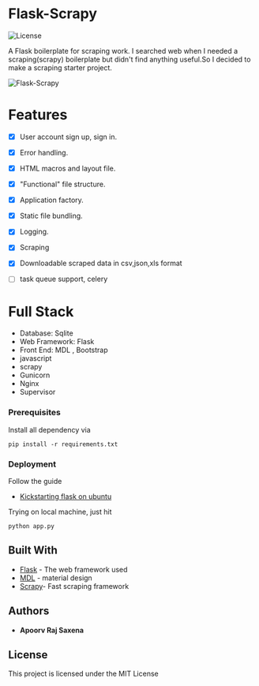 
# Flask-Scrapy

![License](http://img.shields.io/:license-mit-blue.svg)

A Flask boilerplate for scraping work.
I searched web when I needed a scraping(scrapy) boilerplate but didn't find anything useful.So I decided to make a scraping starter project.

![Flask-Scrapy](http://i.makeagif.com/media/5-18-2017/U5_Vut.gif)

# Features

- [x] User account sign up, sign in.
- [x] Error handling.
- [x] HTML macros and layout file.
- [x] "Functional" file structure.
- [x] Application factory.
- [x] Static file bundling.
- [x] Logging.
- [x] Scraping 
- [x] Downloadable scraped data in csv,json,xls format
- [ ] task queue support, celery


# Full Stack

* Database: Sqlite 
* Web Framework: Flask
* Front End: MDL , Bootstrap
* javascript
* scrapy
* Gunicorn
* Nginx
* Supervisor


### Prerequisites

Install all dependency via

```
pip install -r requirements.txt
```

### Deployment

Follow the guide 
* [Kickstarting flask on ubuntu](https://realpython.com/blog/python/kickstarting-flask-on-ubuntu-setup-and-deployment/)

Trying on local machine, just hit

```
python app.py
```

## Built With

* [Flask](http://flask.pocoo.org/docs/0.12/) - The web framework used
* [MDL](https://getmdl.io/components/index.html) - material design
* [Scrapy](https://docs.scrapy.org/en/latest/)- Fast scraping framework 

## Authors

* **Apoorv Raj Saxena** 

## License

This project is licensed under the MIT License


